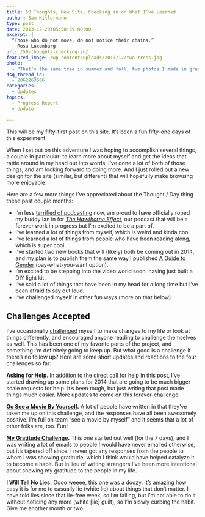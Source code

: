 ```yaml
---
title: 50 Thoughts, New Site, Checking in on What I’ve Learned
author: Sam Killermann
type: post
date: 2013-12-20T05:58:59+00:00
excerpt: |
  “Those who do not move, do not notice their chains.”
  - Rosa Luxemburg
url: /50-thoughts-checking-in/
featured_image: /wp-content/uploads/2013/12/two-trees.jpg
photo:
  - "That's the same tree in summer and fall, two photos I made in grad school in Ohio. I like change."
dsq_thread_id:
  - 2062263666
categories:
  - Updates
topics:
  - Progress Report
  - Update

---
```

This will be my fifty-first post on this site. It&#8217;s been a fun fifty-one days of this experiment.

When I set out on this adventure I was hoping to accomplish several things, a couple in particular: to learn more about myself and get the ideas that rattle around in my head out into words. I&#8217;ve done a lot of both of those things, and am looking forward to doing more. And I just rolled out a new design for the site (similar, but different) that will hopefully make browsing more enjoyable.

Here are a few more things I&#8217;ve appreciated about the Thought / Day thing these past couple months:

  * I&#8217;m less [terrified of podcasting][1] now, am proud to have officially roped my buddy Ian in for <a title="The Hawthorne Effect" href="https://soundcloud.com/killermann/sets/the-hawthorne-effect" target="_blank"><em>The Hawthorne Effect</em></a>, our podcast that will be a forever work in progress but I&#8217;m excited to be a part of.
  * I&#8217;ve learned a lot of things from myself, which is weird and kinda cool
  * I&#8217;ve learned a lot of things from people who have been reading along, which is super cool.
  * I&#8217;ve started two new books that will (likely) both be coming out in 2014, and my plan is to publish them the same way I published <a href="http://guidetogender.com" target="_blank">A Guide to Gender</a> (pay-what-you-want option).
  * I&#8217;m excited to be stepping into the video world soon, having just built a DIY light kit.
  * I&#8217;ve said a lot of things that have been in my head for a long time but I&#8217;ve been afraid to say out loud.
  * I&#8217;ve challenged myself in other fun ways (more on that below)

## Challenges Accepted

I&#8217;ve occasionally <a href="/topics/challenge/" target="_blank">challenged</a> myself to make changes to my life or look at things differently, and encouraged anyone reading to challenge themselves as well. This has been one of my favorite parts of the project, and something I&#8217;m definitely going to keep up. But what good is a challenge if there&#8217;s no follow up? Here are some short updates and reactions to the four challenges so far:

**<a title="Asking For Help" href="/asking-for-help/" target="_blank">Asking for Help</a>.** In addition to the direct call for help in this post, I&#8217;ve started drawing up some plans for 2014 that are going to be much bigger scale requests for help. It&#8217;s been tough, but just writing that post made things much easier. More updates to come on this forever-challenge.

**[Go See a Movie By Yourself][2].** A lot of people have written in that they&#8217;ve taken me up on this challenge, and the responses have all been awesomely positive. I&#8217;m full on team &#8220;see a movie by myself&#8221; and it seems that a lot of other folks are, too. Fun!

**[My Gratitude Challenge][3].** This one started out well (for the 7 days), and I was writing a lot of emails to people I would have never emailed otherwise, but it&#8217;s tapered off since. I never got any responses from the people to whom I was showing gratitude, which I think would have helped catalyze it to become a habit. But in lieu of writing strangers I&#8217;ve been more intentional about showing my gratitude to the people in my life.

**[I Will Tell No Lies][4].** Oooo weeee, this one was a doozy. It&#8217;s amazing how easy it is for me to casually lie (white lie) about things that don&#8217;t matter. I have told lies since that lie-free week, so I&#8217;m failing, but I&#8217;m not able to do it without noticing any more (white [lie] guilt), so I&#8217;m slowly curbing the habit. Give me another month or two.

 [1]: /hiding-behind-a-keyboard/ "Hiding Behind a Keyboard: The Terror of the Unknown"
 [2]: /see-movie-by-yourself/
 [3]: /gratitude-challenge/
 [4]: /no-lying-for-one-week/